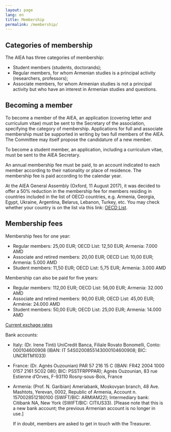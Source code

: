 ```yaml
---
layout: page
lang: en
title: Membership
permalink: /membership/
---
```


## Categories of membership

The AIEA has three categories of membership:

- Student members (students, doctorands);
- Regular members, for whom Armenian studies is a principal activity (researchers, professors);
- Associate members, for whom Armenian studies is not a principal activity but who have an interest in Armenian studies and questions.

## Becoming a member

To become a member of the AIEA, an application (covering letter and curriculum vitae) must be sent to the Secretary of the association, specifying the category of membership. Applications for full and associate membership must be supported in writing by two full members of the AIEA. The Committee may itself propose the candidature of a new member.

To become a student member, an application, including a curriculum vitae, must be sent to the AIEA Secretary.

An annual membership fee must be paid, to an account indicated to each member according to their nationality or place of residence. The membership fee is paid according to the calendar year.

At the AIEA General Assembly (Oxford, 11 August 2017), it was decided to offer a 50% reduction in the membership fee for members residing in countries included in the list of OECD countries, e.g. Armenia, Georgia, Egypt, Ukraine, Argentina, Belarus, Lebanon, Turkey, etc. You may check whether your country is on the list via this link: [OECD List](https://www.oecd.org/dac/financing-sustainable-development/development-finance-standards/DAC-List-of-ODA-Recipients-for-reporting-2022-23-flows.pdf).

## Membership fees

Membership fees for one year:

- Regular members: 25,00 EUR; OECD List: 12,50 EUR; Armenia: 7.000 AMD
- Associate and retired members: 20,00 EUR; OECD List: 10,00 EUR; Armenia: 5.000 AMD
- Student members: 11,50 EUR; OECD List: 5,75 EUR; Armenia: 3.000 AMD

Membership can also be paid for five years:

- Regular members: 112,00 EUR; OECD List: 56,00 EUR; Armenia: 32.000 AMD
- Associate and retired members: 90,00 EUR; OECD List: 45,00 EUR; Arménie: 24.000 AMD
- Student members: 50,00 EUR; OECD List: 25,00 EUR; Armenia: 14.000 AMD

[Current exchage rates](https://www.xe.com/fr/)

Bank accounts:

- Italy: (Dr. Irene Tinti) UniCredit Banca, Filiale Rovato Bonomelli, Conto: 000104600908 (IBAN: IT 54S0200855143000104600908; BIC: UNCRITM1033)
- France: (Dr. Agnès Ouzounian) PAR 57 216 15 C (IBAN: FR42 2004 1000 0157 2161 5C02 080; BIC: PSSTFRPPPAR); Agnès Ouzounian, 83 rue Estienne d’Orves, F-93110 Rosny-sous-Bois, France
- Armenia: (Prof. N. Garibian) Ameriabank, Moskovyan branch, 48 Ave. Mashtots, Yerevan, 0002, Republic of Armenia, Account n. 1570028512180100 (SWIFT/BIC: ARMIAM22); Intermediary bank: Citibank NA, New York (SWIFT/BIC: CITIUS33). [Please note that this is a new bank account; the previous Armenian account is no longer in use.]

  If in doubt, members are asked to get in touch with the Treasurer.

